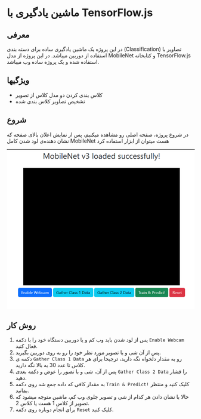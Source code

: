 # ماشین یادگیری با TensorFlow.js

## معرفی

در این پروژه یک ماشین یادگیری ساده برای دسته بندی (Classification) تصاویر با استفاده از دوربین میباشد.
در این پروژه از مدل MobileNet و کتابخانه TensorFlow.js استفاده شده و یک پروژه ساده وب میباشد.

## ویژگیها

-   کلاس بندی کردن دو مدل کلاس از تصویر
-   تشخیص تصاویر کلاس بندی شده

## شروع

در شروع پروژه، صفحه اصلی رو مشاهده میکنیم، پس از نمایش اعلان بالای صفحه که نشان دهنده‌ی لود شدن کامل MobileNet هست میتوان از ابزار استفاده کرد

!["pic"](https://github.com/fardezh/tfl/blob/main/assets/First-screen.png)

## روش کار

1. پس از لود شدن باید وب کم و یا دوربین دستگاه خود را با دکمه `Enable Webcam` فعال کنید.
2. پس از آن شی و یا تصویر مورد نظر خود را رو به روی دوربین بگیرید.
3. دکمه ی `Gather Class 1 Data` رو به مقدار دلخواه نگه دارید، ترجیحا برای هر کلاس تا عدد 30 به بالا نگه دارید.
4. پس از آن، شی و یا تصور را عوض و دکمه بعدی `Gather Class 2 Data` را فشار دهید.
5. به مقدار کافی که داده جمع شد روی دکمه `Train & Predict!` کلیک کنید و منتظر بمانید.
6. حالا با نشان دادن هر کدام از شی و تصویر جلوی وب کم، ماشین متوجه میشود که تصویر از کلاس 1 هست یا کلاس 2.
7. برای انجام دوباره روی دکمه `Reset` کلیک کنید.
